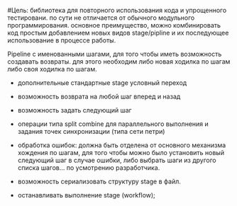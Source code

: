 #Цель:  библиотека для повторного использования кода и упрощенного тестировани.
по сути не отличается от обычного модульного программирования. 
основное преимущество, можно комбинировать код простым добавлением новых видов stage/pipline и их последующее использование в процессе работы.

Pipeline с именованными шагами, для того чтобы иметь возможность создавать возвраты.
для этого необходим либо новая ходилка по шагам либо своя ходилка по шагам.

 - дополнительные стандартные stage условный переход

 - возможность возврата на любой шаг вперед и назад 
 
 - возможность задать следующий шаг

 - операции типа split combine для параллельного выполнения и задания точек синхронизации
(типа сети петри)

 - обработка ошибок: должна быть отделена от основного механизма хождения по шагам, для того чтобы можно было установить новый следующий шаг в случае ошибки, либо выбрать шаги из другого списка шагов... по усмотрению разработчика.

 - возможность сериализовать структуру stage в файл.

 - останавливать выполнение stage (workflow);

